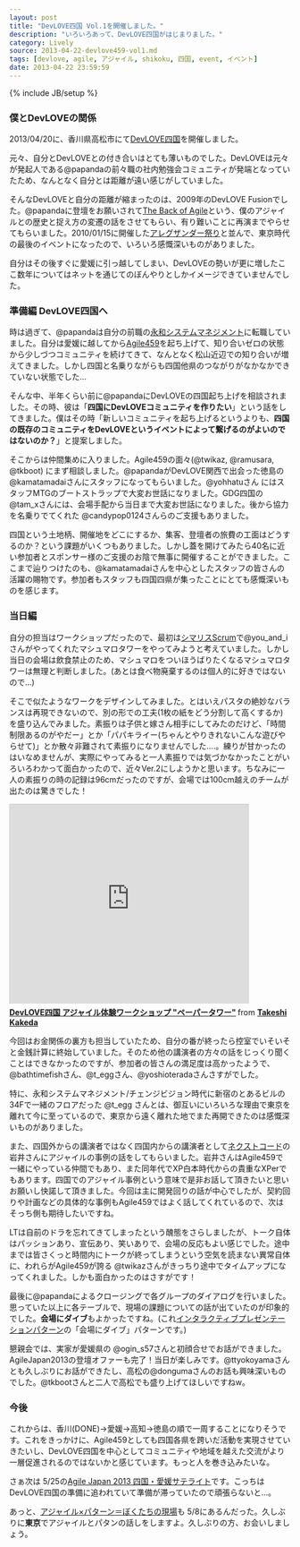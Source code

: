 ```yaml
---
layout: post
title: "DevLOVE四国 Vol.1を開催しました。"
description: "いろいろあって、DevLOVE四国がはじまりました。"
category: Lively
source: 2013-04-22-devlove459-vol1.md
tags: [devlove, agile, アジャイル, shikoku, 四国, event, イベント]
date: 2013-04-22 23:59:59
---
```

{% include JB/setup %}

### 僕とDevLOVEの関係

2013/04/20に、香川県高松市にて[DevLOVE四国](http://devlove-459.doorkeeper.jp/events/2649)を開催しました。

元々、自分とDevLOVEとの付き合いはとても薄いものでした。DevLOVEは元々が発起人である@papandaの前々職の社内勉強会コミュニティが発端となっていたため、なんとなく自分とは距離が遠い感じがしていました。

そんなDevLOVEと自分の距離が縮まったのは、2009年のDevLOVE Fusionでした。@papandaに登壇をお願いされて[The Back of Agile](http://www.slideshare.net/kkd/the-back-of-agile)という、僕のアジャイルとの歴史と捉え方の変遷の話をさせてもらい、有り難いことに再演までやらせてもらいました。2010/01/15に開催した[アレグザンダー祭り](http://objectclub.jp/event/2010alexander/)と並んで、東京時代の最後のイベントになったので、いろいろ感慨深いものがありました。

自分はその後すぐに愛媛に引っ越してしまい、DevLOVEの勢いが更に増したここ数年についてはネットを通じてのぼんやりとしかイメージできていませんでした。

### 準備編 DevLOVE四国へ

時は過ぎて、@papandaは自分の前職の[永和システムマネジメント](http://www.esm.co.jp/)に転職していました。自分は愛媛に越してから[Agile459](https://sites.google.com/site/agile459/)を起ち上げて、知り合いゼロの状態から少しづつコミュニティを続けてきて、なんとなく松山近辺での知り合いが増えてきました。しかし四国と名乗りながらも四国他県のつながりがなかなかできていない状態でした...

そんな中、半年くらい前に@papandaにDevLOVEの四国起ち上げを相談されました。その時、彼は「**四国にDevLOVEコミュニティを作りたい**」という話をしてきました。僕はその時「新しいコミュニティを起ち上げるというよりも、**四国の既存のコミュニティをDevLOVEというイベントによって繋げるのがよいのではないのか？**」と提案しました。

そこからは仲間集めに入りました。Agile459の面々(@twikaz, @ramusara, @tkboot) にまず相談しました。@papandaがDevLOVE関西で出会った徳島の @kamatamadaiさんにスタッフになってもらいました。@yohhatuさん にはスタッフMTGのブートストラップで大変お世話になりました。GDG四国の@tam_xさんには、会場手配から当日まで大変お世話になりました。後から協力を名乗りでてくれた @candypop0124さんらのご支援もありました。

四国という土地柄、開催地をどこにするか、集客、登壇者の旅費の工面はどうするのか？という課題がいくつもありました。しかし蓋を開けてみたら40名に近い参加者とスポンサー様のご支援のお陰で無事に開催することができました。ここまで辿りつけたのも、@kamatamadaiさんを中心としたスタッフの皆さんの活躍の賜物です。参加者もスタッフも四国四県が集ったことにとても感慨深いものを感じます。

### 当日編

自分の担当はワークショップだったので、最初は[シマリスScrum](http://agile459.doorkeeper.jp/events/3260)で@you_and_iさんがやってくれたマシュマロタワーをやってみようと考えていました。しかし当日の会場は飲食禁止のため、マシュマロをついほうばりたくなるマシュマロタワーは無理と判断しました。(あとは食べ物廃棄するのは個人的に好きではないので...) 

そこで似たようなワークをデザインしてみました。とはいえパスタの絶妙なバランスは再現できないので、別の形での工夫(1枚の紙をどう分割して高くするか)を盛り込んでみました。素振りは子供と嫁さん相手にしてみたのだけど、「時間制限あるのがやだー」とか「パパキライー(ちゃんとやりきれないこんな遊びやらせて)」とか散々非難されて素振りになりませんでした....。練りが甘かったのはいなめませんが、実際にやってみると一人素振りでは気づかなかったことがいろいろわかって面白かったので、近々Ver.2にしようかと思います。ちなみに一人の素振りの時の記録は96cmだったのですが、会場では100cm越えのチームが出たのは驚きでした！

<iframe src="http://www.slideshare.net/slideshow/embed_code/19500344" width="427" height="356" frameborder="0" marginwidth="0" marginheight="0" scrolling="no" style="border:1px solid #CCC;border-width:1px 1px 0;margin-bottom:5px" allowfullscreen webkitallowfullscreen mozallowfullscreen> </iframe> <div style="margin-bottom:5px"> <strong> <a href="http://www.slideshare.net/kkd/devlove-19500344" title="DevLOVE四国 アジャイル体験ワークショップ &quot;ペーパータワー&quot;" target="_blank">DevLOVE四国 アジャイル体験ワークショップ &quot;ペーパータワー&quot;</a> </strong> from <strong><a href="http://www.slideshare.net/kkd" target="_blank">Takeshi Kakeda</a></strong> </div>

今回はお金関係の裏方も担当していたため、自分の番が終ったら控室でいそいそと金銭計算に終始していました。そのため他の講演者の方々の話をじっくり聞くことはできなかったのですが、参加者の皆さんの満足度は高かったようで、@bathtimefishさん、@t_eggさん、@yoshioteradaさんさすがでした。

特に、永和システムマネジメント/チェンジビジョン時代に新宿のとあるビルの34Fで一緒のフロアだった @t_egg さんとは、御互いにいろいろな理由で東京を離れて今に至っているので、東京から遠く離れた地でまた再開できたのは感慨深いものがありました。

また、四国外からの講演者ではなく四国内からの講演者として[ネクストコード](http://www.nextcode.jp/)の岩井さんにアジャイルの事例の話をしてもらいました。岩井さんはAgile459で一緒にやっている仲間でもあり、また同年代でXP白本時代からの貴重なXPerでもあります。四国でのアジャイル事例という意味で是非お話して頂きたいと思いお願いし快諾して頂きました。今回は主に開発回りの話が中心でしたが、契約回りや計画などの具体的な事例もAgile459ではよく話してくれているので、次はそっち側も期待したいですね。

LTは自前のドラを忘れてきてしまったという醜態をさらしましたが、トーク自体はパッションあり、宣伝あり、笑いありで、会場の反応もよい感じでした。途中までは皆さくっと時間内にトークが終ってしまうという空気を読まない異常自体に、われらがAgile459が誇る @twikazさんがきっちり途中でタイムアップになってくれました。しかも面白かったのはさすがです！

最後に@papandaによるクロージングで各グループのダイアログを行いました。思っていた以上に各テーブルで、現場の課題についての話が出ていたのが印象的でした。**会場にダイブ**もよかったですね。(これ[インタラクティブプレゼンテーションパターン](http://objectclub.jp/download/files/ipp-onAir.pdf)の「会場にダイブ」パターンです。)

懇親会では、実家が愛媛県の @ogin_s57さんと初顔合せでお話ができました。AgileJapan2013の登壇オファーも完了！当日が楽しみです。@ttyokoyamaさんとも久しぶりにお話ができたし、高松の@dongumaさんのお話も興味深いものでした。@tkbootさんと二人で高松でも盛り上げてほしいですねw。 

### 今後

これからは、香川(DONE)→愛媛→高知→徳島の順で一周することになりそうです。これをきっかけに、Agile459としても四国各県を跨いだ活動を実現させていきたいし、DevLOVE四国を中心としてコミュニティや地域を越えた交流がより一層促進されるのではないかと感じています。もっと人を巻き込みたいな。

さぁ次は 5/25の[Agile Japan 2013 四国・愛媛サテライト](http://agile459.doorkeeper.jp/events/3634)です。こっちはDevLOVE四国の準備に追われていて準備が滞っていたので頑張らないと...。

あっと、[アジャイル×パターン＝ぼくたちの現場](http://gembapatterncommunity.doorkeeper.jp/events/3623)も 5/8にあるんだった。久しぶりに**東京**でアジャイルとパタンの話しをしますよ。久しぶりの方、お会いしましょう。


